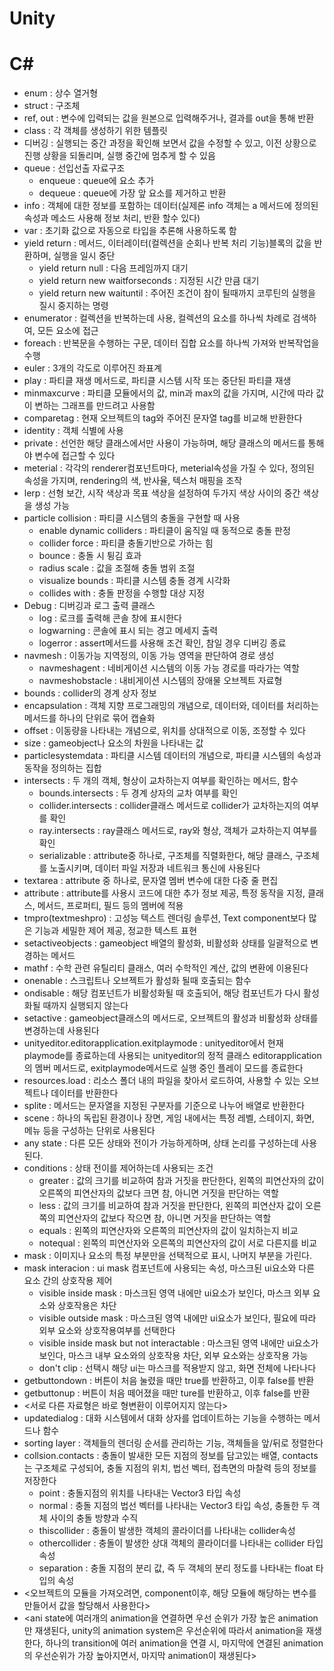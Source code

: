 # Unity
# C#
* enum : 상수 열거형
* struct : 구조체
* ref, out : 변수에 입력되는 값을 원본으로 입력해주거나, 결과를 out을 통해 반환
* class : 각 객체를 생성하기 위한 템플릿
* 디버깅 : 실행되는 중간 과정을 확인해 보면서 값을 수정할 수 있고, 이전 상황으로 진행 상황을 되돌리며, 실행 중간에 멈추게 할 수 있음
* queue : 선입선출 자료구조
    * enqueue : queue에 요소 추가
    * dequeue : queue에 가장 앞 요소를 제거하고 반환
* info : 객체에 대한 정보를 포함하는 데이터(실제론 info 객체는 a 메서드에 정의된 속성과 메소드 사용해 정보 처리, 반환 할수 있다)
* var : 초기화 값으로 자동으로 타입을 추론해 사용하도록 함
* yield return : 메서드, 이터레이터(컬렉션을 순회나 반복 처리 기능)블록의 값을 반환하며, 실행을 일시 중단
    * yield return null : 다음 프레임까지 대기
    * yield return new waitforseconds : 지정된 시간 만큼 대기
    * yield return new waituntil : 주어진 조건이 참이 될때까지 코루틴의 실행을 질시 중지하는 명령
* enumerator : 컬렉션을 반복하는데 사용, 컬렉션의 요소를 하나씩 차례로 검색하여, 모든 요소에 접근
* foreach : 반복문을 수행하는 구문, 데이터 집합 요소를 하나씩 가져와 반복작업을 수행
* euler : 3개의 각도로 이루어진 좌표계
* play : 파티클 재생 메서드로, 파티클 시스템 시작 또는 중단된 파티클 재생
* minmaxcurve : 파티클 모듈에서의 값, min과 max의 값을 가지며, 시간에 따라 값이 변하는 그래프를 만드려고 사용함
* comparetag : 현재 오브젝트의 tag와 주어진 문자열 tag를 비교해 반환한다
* identity : 객체 식별에 사용
* private : 선언한 해당 클래스에서만 사용이 가능하며, 해당 클래스의 메서드를 통해야 변수에 접근할 수 있다
* meterial : 각각의 renderer컴포넌트마다, meterial속성을 가질 수 있다, 정의된 속성을 가지며, rendering의 색, 반사율, 텍스처 매핑을 조작
* lerp : 선형 보간, 시작 색상과 목표 색상을 설정하여 두가지 색상 사이의 중간 색상을 생성 가능
* particle collision : 파티클 시스템의 충돌을 구현할 때 사용
    * enable dynamic colliders : 파티클이 움직일 때 동적으로 충돌 판정
    * collider force : 파티클 충돌기반으로 가하는 힘
    * bounce : 충돌 시 튕김 효과
    * radius scale : 값을 조절해 충돌 범위 조절
    * visualize bounds : 파티클 시스템 충돌 경계 시각화
    * collides with : 충돌 판정을 수행할 대상 지정
* Debug : 디버깅과 로그 출력 클래스
    * log : 로크를 출력해 콘솔 창에 표시한다
    * logwarning : 콘솔에 표시 되는 경고 메세지 출력
    * logerror : assert메서드를 사용해 조건 확인, 참일 경우 디버깅 종료
* navmesh : 이동가능 지역정의, 이동 가능 영역을 판단하여 경로 생성
    * navmeshagent : 네비게이션 시스템의 이동 가능 경로를 따라가는 역할
    * navmeshobstacle : 내비게이션 시스템의 장애물 오브젝트 자료형
* bounds : collider의 경계 상자 정보
* encapsulation : 객체 지향 프로그래밍의 개념으로, 데이터와, 데이터를 처리하는 메서드를 하나의 단위로 묶어 캡슐화
* offset : 이동량을 나타내는 개념으로, 위치를 상대적으로 이동, 조정할 수 있다
* size : gameobject나 요소의 차원을 나타내는 값
* particlesystemdata : 파티클 시스템 데이터의 개념으로, 파티클 시스템의 속성과 동작을 정의하는 집합
* intersects : 두 개의 객체, 형상이 교차하는지 여부를 확인하는 메서드, 함수
    * bounds.intersects : 두 경계 상자의 교차 여부를 확인
    * collider.intersects : collider클래스 메서드로 collider가 교차하는지의 여부를 확인
    * ray.intersects : ray클래스 메서드로, ray와 형상, 객체가 교차하는지 여부를 확인
    * serializable : attribute중 하나로, 구조체를 직렬화한다, 해당 클래스, 구조체를 노출시키며, 데이터 파일 저장과 네트워크 통신에 사용된다
* textarea : attribute 중 하나로, 문자열 멤버 변수에 대한 다중 줄 편집
* attribute : attribute를 사용시 코드에 대한 추가 정보 제공, 특정 동작을 지정, 클래스, 메서드, 프로퍼티, 필드 등의 멤버에 적용
* tmpro(textmeshpro) : 고성능 텍스트 렌더링 솔루션, Text component보다 많은 기능과 세밀한 제어 제공, 정교한 텍스트 표현
* setactiveobjects : gameobject 배열의 활성화, 비활성화 상태를 일괄적으로 변경하는 메서드
* mathf : 수학 관련 유틸리티 클래스, 여러 수학적인 계산, 값의 변환에 이용된다
* onenable : 스크립트나 오브젝트가 활성화 될때 호출되는 함수
* ondisable : 해당 컴포넌트가 비활성화될 때 호출되어, 해당 컴포넌트가 다시 활성화될 때까지 실행되지 않는다
* setactive : gameobject클래스의 메서드로, 오브젝트의 활성과 비활성화 상태를 변경하는데 사용된다
* unityeditor.editorapplication.exitplaymode : unityeditor에서 현재 playmode를 종료하는데 사용되는 unityeditor의 정적 클래스 editorapplication의 멤버 메서드로, exitplaymode메서드로 실행 중인 플레이 모드를 종료한다
* resources.load : 리소스 폴더 내의 파일을 찾아서 로드하여, 사용할 수 있는 오브젝트나 데이터를 반환한다
* splite : 메서드는 문자열을 지정된 구분자를 기준으로 나누어 배열로 반환한다
* scene : 하나의 독립된 환경이나 장면, 게임 내에서는 특정 레벨, 스테이지, 화면, 메뉴 등을 구성하는 단위로 사용된다
* any state : 다른 모든 상태와 전이가 가능하게하며, 상태 논리를 구성하는데 사용된다.
* conditions : 상태 전이를 제어하는데 사용되는 조건
    * greater : 값의 크기를 비교하여 참과 거짓을 판단한다, 왼쪽의 피연산자의 값이 오른쪽의 피연산자의 값보다 크면 참, 아니면 거짓을 판단하는 역할
    * less : 값의 크기를 비교하여 참과 거짓을 판단한다, 왼쪽의 피연산자 값이 오른쪽의 피연산자의 값보다 작으면 참, 아니면 거짓을 판단하는 역할
    * equals : 왼쪽의 피연산자와 오른쪽의 피연산자의 값이 일치하는지 비교
    * notequal : 왼쪽의 피연산자와 오른쪽의 피연산자의 값이 서로 다른지를 비교
* mask : 이미지나 요소의 특정 부분만을 선택적으로 표시, 나머지 부분을 가린다.
* mask interacion : ui mask 컴포넌트에 사용되는 속성, 마스크된 ui요소와 다른 요소 간의 상호작용 제어
    * visible inside mask : 마스크된 영역 내에만 ui요소가 보인다, 마스크 외부 요소와 상호작용은 차단
    * visible outside mask : 마스크된 영역 내에만 ui요소가 보인다, 필요에 따라 외부 요소와 상호작용여부를 선택한다
    * visible inside mask but not interactable : 마스크된 영역 내에만 ui요소가 보인다, 마스크 내부 요소와의 상호작용 차단, 외부 요소와는 상호작용 가능
    * don't clip : 선택시 해당 ui는 마스크를 적용받지 않고, 화면 전체에 나타나다
* getbuttondown : 버튼이 처음 눌렸을 때만 true를 반환하고, 이후 false를 반환
* getbuttonup : 버튼이 처음 떼어졌을 때만 ture를 반환하고, 이후 false를 반환
* <서로 다른 자료형은 바로 형변환이 이루어지지 않는다>
* updatedialog : 대화 시스템에서 대화 상자를 업데이트하는 기능을 수행하는 메서드나 함수
* sorting layer : 객체들의 렌더링 순서를 관리하는 기능, 객체들을 앞/뒤로 정렬한다
* collsion.contacts : 충돌이 발새한 모든 지점의 정보를 담고있는 배열, contacts는 구조체로 구성되어, 충돌 지점의 위치, 법선 벡터, 접촉면의 마찰력 등의 정보를 저장한다
    * point : 충돌지점의 위치를 나타내는 Vector3 타입 속성
    * normal : 충돌 지점의 법선 벡터를 나타내는 Vector3 타입 속성, 충돌한 두 객체 사이의 충돌 방향과 수직
    * thiscollider : 충돌이 발생한 객체의 콜라이더를 나타내는 collider속성
    * othercollider : 충돌이 발생한 상대 객체의 콜라이더를 나타내는 collider 타입 속성
    * separation : 충돌 지점의 분리 값, 즉 두 객체의 분리 정도를 나타내는 float 타입의 속성
* <오브젝트의 모듈을 가져오려면, component이후, 해당 모듈에 해당하는 변수를 만들어서 값을 할당해서 사용한다>
* <ani state에 여러개의 animation을 연결하면 우선 순위가 가장 높은 animation만 재생된다, unity의 animation system은 우선순위에 따라서 animation을 재생한다, 하나의 transition에 여러 animation을 연결 시, 마지막에 연결된 animation의 우선순위가 가장 높아지면서, 마지막 animation이 재생된다>